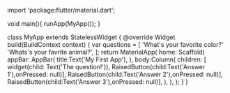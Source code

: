 import 'package:flutter/material.dart';

void main(){
  runApp(MyApp());
}



 class MyApp extends StatelessWidget {
  @override
   Widget build(BuildContext context) {
    var questions = [
      'What\'s your favorite color?'
      'Whats\'s your favrite animal?',
    ];
     return MaterialApp(
       home: Scaffold(
         appBar: AppBar(
            title:Text('My First App'),
       ),
       body:Column(
         children: [
           widget(child: Text('The question!')),
           RaisedButton(child:Text('Answer 1'),onPressed: null)],
           RaisedButton(child:Text('Answer 2'),onPressed: null)],
           RaisedButton(child:Text('Answer 3'),onPressed: null)],
       ),
     ),
    );
  }
}



